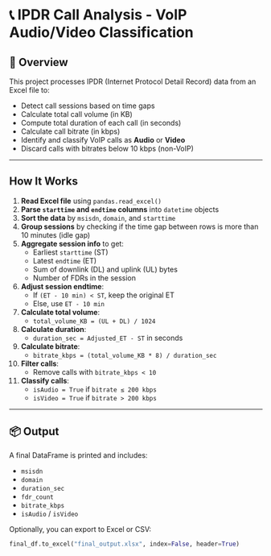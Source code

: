 # 📞 IPDR Call Analysis - VoIP Audio/Video Classification

## 📘 Overview

This project processes IPDR (Internet Protocol Detail Record) data from an Excel file to:
- Detect call sessions based on time gaps
- Calculate total call volume (in KB)
- Compute total duration of each call (in seconds)
- Calculate call bitrate (in kbps)
- Identify and classify VoIP calls as **Audio** or **Video**
- Discard calls with bitrates below 10 kbps (non-VoIP)

---

##  How It Works


1. **Read Excel file** using `pandas.read_excel()`
2. **Parse `starttime` and `endtime` columns** into `datetime` objects
3. **Sort the data** by `msisdn`, `domain`, and `starttime`
4. **Group sessions** by checking if the time gap between rows is more than 10 minutes (idle gap)
5. **Aggregate session info** to get:
    - Earliest `starttime` (ST)
    - Latest `endtime` (ET)
    - Sum of downlink (DL) and uplink (UL) bytes
    - Number of FDRs in the session
6. **Adjust session endtime**:
    - If `(ET - 10 min) < ST`, keep the original ET
    - Else, use `ET - 10 min`
7. **Calculate total volume**:
    - `total_volume_KB = (UL + DL) / 1024`
8. **Calculate duration**:
    - `duration_sec = Adjusted_ET - ST` in seconds
9. **Calculate bitrate**:
    - `bitrate_kbps = (total_volume_KB * 8) / duration_sec`
10. **Filter calls**:
    - Remove calls with `bitrate_kbps < 10`
11. **Classify calls**:
    - `isAudio = True` if `bitrate ≤ 200 kbps`
    - `isVideo = True` if `bitrate > 200 kbps`

---

## 📦 Output

A final DataFrame is printed and includes:
- `msisdn`
- `domain`
- `duration_sec`
- `fdr_count`
- `bitrate_kbps`
- `isAudio` / `isVideo`

Optionally, you can export to Excel or CSV:
```python
final_df.to_excel("final_output.xlsx", index=False, header=True)
